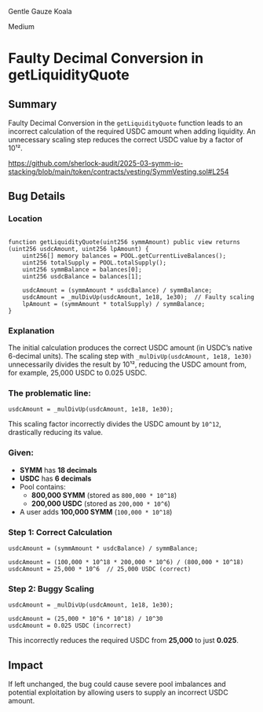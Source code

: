 Gentle Gauze Koala

Medium

# Faulty Decimal Conversion in getLiquidityQuote

## Summary

Faulty Decimal Conversion in the `getLiquidityQuote` function leads to an incorrect calculation of the required USDC amount when adding liquidity. An unnecessary scaling step reduces the correct USDC value by a factor of 10¹².

https://github.com/sherlock-audit/2025-03-symm-io-stacking/blob/main/token/contracts/vesting/SymmVesting.sol#L254

## Bug Details

### Location

```solidity

function getLiquidityQuote(uint256 symmAmount) public view returns (uint256 usdcAmount, uint256 lpAmount) {
    uint256[] memory balances = POOL.getCurrentLiveBalances();
    uint256 totalSupply = POOL.totalSupply();
    uint256 symmBalance = balances[0];
    uint256 usdcBalance = balances[1];

    usdcAmount = (symmAmount * usdcBalance) / symmBalance;
    usdcAmount = _mulDivUp(usdcAmount, 1e18, 1e30);  // Faulty scaling
    lpAmount = (symmAmount * totalSupply) / symmBalance;
}

```

### Explanation

The initial calculation produces the correct USDC amount (in USDC’s native 6-decimal units). The scaling step with `_mulDivUp(usdcAmount, 1e18, 1e30)` unnecessarily divides the result by 10¹², reducing the USDC amount from, for example, 25,000 USDC to 0.025 USDC.

### The problematic line:

```solidity
usdcAmount = _mulDivUp(usdcAmount, 1e18, 1e30);

```

This scaling factor incorrectly divides the USDC amount by `10^12`, drastically reducing its value.

### Given:

- **SYMM** has **18 decimals**
- **USDC** has **6 decimals**
- Pool contains:
    - **800,000 SYMM** (stored as `800,000 * 10^18`)
    - **200,000 USDC** (stored as `200,000 * 10^6`)
- A user adds **100,000 SYMM** (`100,000 * 10^18`)

### Step 1: Correct Calculation

```solidity
usdcAmount = (symmAmount * usdcBalance) / symmBalance;

```

```solidity
usdcAmount = (100,000 * 10^18 * 200,000 * 10^6) / (800,000 * 10^18)
usdcAmount = 25,000 * 10^6  // 25,000 USDC (correct)

```

### Step 2: Buggy Scaling

```solidity
usdcAmount = _mulDivUp(usdcAmount, 1e18, 1e30);

```

```solidity
usdcAmount = (25,000 * 10^6 * 10^18) / 10^30
usdcAmount = 0.025 USDC (incorrect)

```

This incorrectly reduces the required USDC from **25,000** to just **0.025**.

## Impact

If left unchanged, the bug could cause severe pool imbalances and potential exploitation by allowing users to supply an incorrect USDC amount.